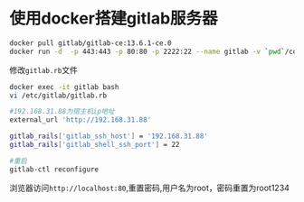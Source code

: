 #  使用docker搭建gitlab服务器

```bash
docker pull gitlab/gitlab-ce:13.6.1-ce.0
docker run -d  -p 443:443 -p 80:80 -p 2222:22 --name gitlab -v `pwd`/config:/etc/gitlab -v `pwd`/logs:/var/log/gitlab -v `pwd`/data:/var/opt/gitlab gitlab/gitlab-ce:13.6.1-ce.0
```

修改`gitlab.rb`文件

```bash
docker exec -it gitlab bash
vi /etc/gitlab/gitlab.rb

#192.168.31.88为宿主机ip地址
external_url 'http://192.168.31.88'

gitlab_rails['gitlab_ssh_host'] = '192.168.31.88'
gitlab_rails['gitlab_shell_ssh_port'] = 22

#重启
gitlab-ctl reconfigure
```

浏览器访问`http://localhost:80`,重置密码,用户名为root，密码重置为root1234
